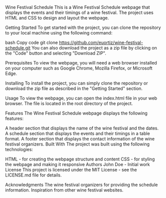 Wine Festival Schedule
This is a Wine Festival Schedule webpage that displays the events and their timings of a wine festival. The project uses HTML and CSS to design and layout the webpage.

Getting Started
To get started with the project, you can clone the repository to your local machine using the following command:

bash
Copy code
git clone https://github.com/euortiz/wine-festival-schedule.git
You can also download the project as a zip file by clicking on the "Code" button and selecting "Download ZIP".

Prerequisites
To view the webpage, you will need a web browser installed on your computer such as Google Chrome, Mozilla Firefox, or Microsoft Edge.

Installing
To install the project, you can simply clone the repository or download the zip file as described in the "Getting Started" section.

Usage
To view the webpage, you can open the index.html file in your web browser. The file is located in the root directory of the project.

Features
The Wine Festival Schedule webpage displays the following features:

A header section that displays the name of the wine festival and the dates.
A schedule section that displays the events and their timings in a table format.
A footer section that displays the contact information of the wine festival organizers.
Built With
The project was built using the following technologies:

HTML - for creating the webpage structure and content
CSS - for styling the webpage and making it responsive
Authors
John Doe - Initial work
License
This project is licensed under the MIT License - see the LICENSE.md file for details.

Acknowledgments
The wine festival organizers for providing the schedule information.
Inspiration from other wine festival websites.
